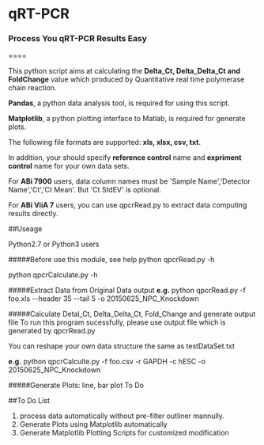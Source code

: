 # qRT-PCR 

### Process You qRT-PCR Results Easy  
====


     
This python script aims at calculating the **Delta_Ct, Delta_Delta_Ct and FoldChange** value which
produced by Quantitative real time polymerase chain reaction.
    
**Pandas**, a python data analysis tool, is required for using this script.

**Matplotlib**, a python plotting interface to Matlab, is required for generate plots.
    
The following file formats are supported: **xls, xlsx, csv, txt**. 
    
In addition, your should specify **reference control** name and **expriment control** name for your own data sets.
    
For **ABi 7900** users, data column names must be 'Sample Name','Detector Name','Ct','Ct Mean'. But 'Ct StdEV' is optional.

For **ABi ViiA 7** users, you can use qpcrRead.py to extract data computing results directly.

##Useage

Python2.7 or Python3 users

#####Before use this module, see help
python qpcrRead.py -h 

python qpcrCalculate.py -h

#####Extract Data from Original Data output
**e.g.** python qpcrRead.py -f foo.xls --header 35 --tail 5  -o 20150625_NPC_Knockdown

#####Calculate Detal_Ct, Delta_Delta_Ct, Fold_Change and generate output file
To run this program sucessfully, please use output file which is generated by qpcrRead.py

You can reshape your own data structure the same as testDataSet.txt

**e.g.** python qpcrCalculte.py -f foo.csv -r GAPDH -c hESC -o 20150625_NPC_Knockdown

#####Generate Plots: line, bar plot
To Do

##To Do List

1. process data automatically without pre-filter outliner mannully.
2. Generate Plots using Matplotlib automatically 
3. Generate Matplotlib Plotting Scripts for customized modification


